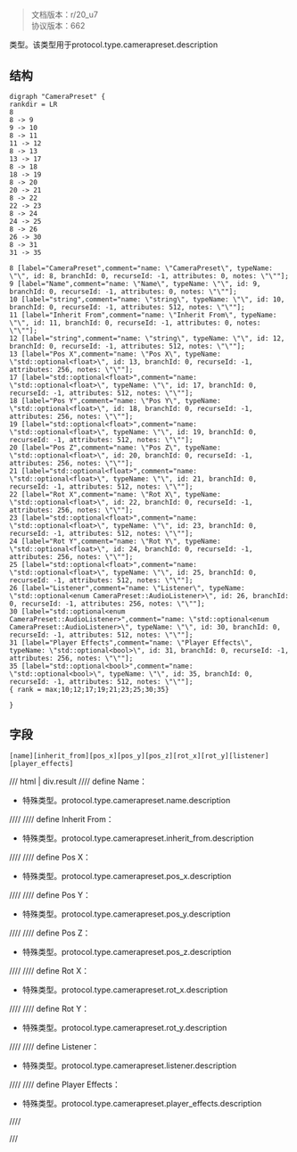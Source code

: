 # <!-- md:samp CameraPreset -->

> 文档版本：r/20_u7<br/>协议版本：662

<!-- md:samp CameraPreset -->类型。该类型用于protocol.type.camerapreset.description

## 结构

```viz
digraph "CameraPreset" {
rankdir = LR
8
8 -> 9
9 -> 10
8 -> 11
11 -> 12
8 -> 13
13 -> 17
8 -> 18
18 -> 19
8 -> 20
20 -> 21
8 -> 22
22 -> 23
8 -> 24
24 -> 25
8 -> 26
26 -> 30
8 -> 31
31 -> 35

8 [label="CameraPreset",comment="name: \"CameraPreset\", typeName: \"\", id: 8, branchId: 0, recurseId: -1, attributes: 0, notes: \"\""];
9 [label="Name",comment="name: \"Name\", typeName: \"\", id: 9, branchId: 0, recurseId: -1, attributes: 0, notes: \"\""];
10 [label="string",comment="name: \"string\", typeName: \"\", id: 10, branchId: 0, recurseId: -1, attributes: 512, notes: \"\""];
11 [label="Inherit From",comment="name: \"Inherit From\", typeName: \"\", id: 11, branchId: 0, recurseId: -1, attributes: 0, notes: \"\""];
12 [label="string",comment="name: \"string\", typeName: \"\", id: 12, branchId: 0, recurseId: -1, attributes: 512, notes: \"\""];
13 [label="Pos X",comment="name: \"Pos X\", typeName: \"std::optional<float>\", id: 13, branchId: 0, recurseId: -1, attributes: 256, notes: \"\""];
17 [label="std::optional<float>",comment="name: \"std::optional<float>\", typeName: \"\", id: 17, branchId: 0, recurseId: -1, attributes: 512, notes: \"\""];
18 [label="Pos Y",comment="name: \"Pos Y\", typeName: \"std::optional<float>\", id: 18, branchId: 0, recurseId: -1, attributes: 256, notes: \"\""];
19 [label="std::optional<float>",comment="name: \"std::optional<float>\", typeName: \"\", id: 19, branchId: 0, recurseId: -1, attributes: 512, notes: \"\""];
20 [label="Pos Z",comment="name: \"Pos Z\", typeName: \"std::optional<float>\", id: 20, branchId: 0, recurseId: -1, attributes: 256, notes: \"\""];
21 [label="std::optional<float>",comment="name: \"std::optional<float>\", typeName: \"\", id: 21, branchId: 0, recurseId: -1, attributes: 512, notes: \"\""];
22 [label="Rot X",comment="name: \"Rot X\", typeName: \"std::optional<float>\", id: 22, branchId: 0, recurseId: -1, attributes: 256, notes: \"\""];
23 [label="std::optional<float>",comment="name: \"std::optional<float>\", typeName: \"\", id: 23, branchId: 0, recurseId: -1, attributes: 512, notes: \"\""];
24 [label="Rot Y",comment="name: \"Rot Y\", typeName: \"std::optional<float>\", id: 24, branchId: 0, recurseId: -1, attributes: 256, notes: \"\""];
25 [label="std::optional<float>",comment="name: \"std::optional<float>\", typeName: \"\", id: 25, branchId: 0, recurseId: -1, attributes: 512, notes: \"\""];
26 [label="Listener",comment="name: \"Listener\", typeName: \"std::optional<enum CameraPreset::AudioListener>\", id: 26, branchId: 0, recurseId: -1, attributes: 256, notes: \"\""];
30 [label="std::optional<enum CameraPreset::AudioListener>",comment="name: \"std::optional<enum CameraPreset::AudioListener>\", typeName: \"\", id: 30, branchId: 0, recurseId: -1, attributes: 512, notes: \"\""];
31 [label="Player Effects",comment="name: \"Player Effects\", typeName: \"std::optional<bool>\", id: 31, branchId: 0, recurseId: -1, attributes: 256, notes: \"\""];
35 [label="std::optional<bool>",comment="name: \"std::optional<bool>\", typeName: \"\", id: 35, branchId: 0, recurseId: -1, attributes: 512, notes: \"\""];
{ rank = max;10;12;17;19;21;23;25;30;35}

}

```

## 字段

```title='CameraPreset'
[name][inherit_from][pos_x][pos_y][pos_z][rot_x][rot_y][listener][player_effects]
```

/// html | div.result
//// define
Name：[<!-- md:samp string -->](../types/string.md)

- 特殊类型。protocol.type.camerapreset.name.description


////
//// define
Inherit From：[<!-- md:samp string -->](../types/string.md)

- 特殊类型。protocol.type.camerapreset.inherit_from.description


////
//// define
Pos X：[<!-- md:samp std::optional&lt;float&gt; -->](../types/std__optional_float_.md)

- 特殊类型。protocol.type.camerapreset.pos_x.description


////
//// define
Pos Y：[<!-- md:samp std::optional&lt;float&gt; -->](../types/std__optional_float_.md)

- 特殊类型。protocol.type.camerapreset.pos_y.description


////
//// define
Pos Z：[<!-- md:samp std::optional&lt;float&gt; -->](../types/std__optional_float_.md)

- 特殊类型。protocol.type.camerapreset.pos_z.description


////
//// define
Rot X：[<!-- md:samp std::optional&lt;float&gt; -->](../types/std__optional_float_.md)

- 特殊类型。protocol.type.camerapreset.rot_x.description


////
//// define
Rot Y：[<!-- md:samp std::optional&lt;float&gt; -->](../types/std__optional_float_.md)

- 特殊类型。protocol.type.camerapreset.rot_y.description


////
//// define
Listener：[<!-- md:samp std::optional&lt;enum CameraPreset::AudioListener&gt; -->](../types/std__optional_enum_camerapreset__audiolistener_.md)

- 特殊类型。protocol.type.camerapreset.listener.description


////
//// define
Player Effects：[<!-- md:samp std::optional&lt;bool&gt; -->](../types/std__optional_bool_.md)

- 特殊类型。protocol.type.camerapreset.player_effects.description


////

///

